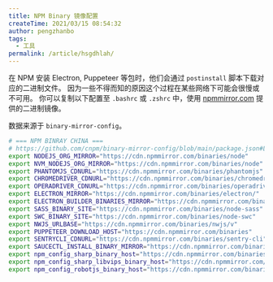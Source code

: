 ```yaml
---
title: NPM Binary 镜像配置
createTime: 2021/03/15 08:54:32
author: pengzhanbo
tags: 
  - 工具
permalink: /article/hsgdhlah/
---
```


在 NPM 安装 Electron, Puppeteer 等包时，他们会通过 `postinstall` 脚本下载对应的二进制文件。
因为一些不得而知的原因这个过程在某些网络下可能会很慢或不可用。
你可以复制以下配置至 `.bashrc` 或 `.zshrc` 中，使用 [npmmirror.com](https://npmmirror.com) 提供的二进制镜像。

<!-- more -->

数据来源于 `binary-mirror-config`。

```sh
# === NPM BINRAY CHINA ===
# https://github.com/cnpm/binary-mirror-config/blob/main/package.json#L48
export NODEJS_ORG_MIRROR="https://cdn.npmmirror.com/binaries/node"
export NVM_NODEJS_ORG_MIRROR="https://cdn.npmmirror.com/binaries/node"
export PHANTOMJS_CDNURL="https://cdn.npmmirror.com/binaries/phantomjs"
export CHROMEDRIVER_CDNURL="https://cdn.npmmirror.com/binaries/chromedriver"
export OPERADRIVER_CDNURL="https://cdn.npmmirror.com/binaries/operadriver"
export ELECTRON_MIRROR="https://cdn.npmmirror.com/binaries/electron/"
export ELECTRON_BUILDER_BINARIES_MIRROR="https://cdn.npmmirror.com/binaries/electron-builder-binaries/"
export SASS_BINARY_SITE="https://cdn.npmmirror.com/binaries/node-sass"
export SWC_BINARY_SITE="https://cdn.npmmirror.com/binaries/node-swc"
export NWJS_URLBASE="https://cdn.npmmirror.com/binaries/nwjs/v"
export PUPPETEER_DOWNLOAD_HOST="https://cdn.npmmirror.com/binaries"
export SENTRYCLI_CDNURL="https://cdn.npmmirror.com/binaries/sentry-cli"
export SAUCECTL_INSTALL_BINARY_MIRROR="https://cdn.npmmirror.com/binaries/saucectl"
export npm_config_sharp_binary_host="https://cdn.npmmirror.com/binaries/sharp"
export npm_config_sharp_libvips_binary_host="https://cdn.npmmirror.com/binaries/sharp-libvips"
export npm_config_robotjs_binary_host="https://cdn.npmmirror.com/binaries/robotj"
```
